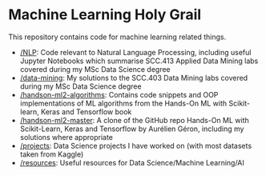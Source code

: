 # Machine Learning Holy Grail

This repository contains code for machine learning related things.

* [/NLP](NLP): Code relevant to Natural Language Processing, including useful Jupyter Notebooks which summarise SCC.413 Applied Data Mining labs covered during my MSc Data Science degree
* [/data-mining](data-mining): My solutions to the SCC.403 Data Mining labs covered during my MSc Data Science degree
* [/handson-ml2-algorithms](handson-ml2-algorithms): Contains code snippets and OOP implementations of ML algorithms from the Hands-On ML with Scikit-learn, Keras and Tensorflow book
* [/handson-ml2-master](handson-ml2-master): A clone of the GitHub repo Hands-On ML with Scikit-Learn, Keras and Tensorflow by Aurélien Géron, including my solutions where appropriate
* [/projects](projects): Data Science projects I have worked on (with most datasets taken from Kaggle)
* [/resources](resources): Useful resources for Data Science/Machine Learning/AI
